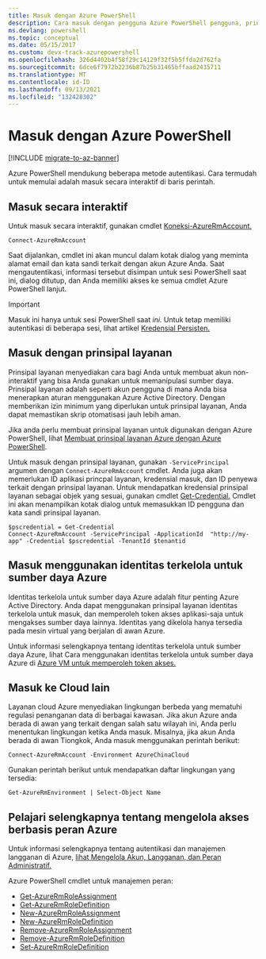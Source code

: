 ```yaml
---
title: Masuk dengan Azure PowerShell
description: Cara masuk dengan pengguna Azure PowerShell pengguna, prinsipal layanan, atau dengan identitas yang dikelola untuk sumber daya Azure.
ms.devlang: powershell
ms.topic: conceptual
ms.date: 05/15/2017
ms.custom: devx-track-azurepowershell
ms.openlocfilehash: 326d4402b4f58f29c14129f32f5b5ffda2d762fa
ms.sourcegitcommit: 6dce6f7972b2236b87b25b31465bffaad2435711
ms.translationtype: MT
ms.contentlocale: id-ID
ms.lasthandoff: 09/13/2021
ms.locfileid: "132428302"
---
```

# <a name="sign-in-with-azure-powershell"></a>Masuk dengan Azure PowerShell

[!INCLUDE [migrate-to-az-banner](../../includes/migrate-to-az-banner.md)]

Azure PowerShell mendukung beberapa metode autentikasi. Cara termudah untuk memulai adalah masuk secara interaktif di baris perintah.

## <a name="sign-in-interactively"></a>Masuk secara interaktif

Untuk masuk secara interaktif, gunakan cmdlet [Koneksi-AzureRmAccount.](/powershell/module/azurerm.profile/connect-azurermaccount)

```azurepowershell-interactive
Connect-AzureRmAccount
```

Saat dijalankan, cmdlet ini akan muncul dalam kotak dialog yang meminta alamat email dan kata sandi terkait dengan akun Azure Anda. Saat mengautentikasi, informasi tersebut disimpan untuk sesi PowerShell saat ini, dialog ditutup, dan Anda memiliki akses ke semua cmdlet Azure PowerShell lanjut.

> [!IMPORTANT]
> Masuk ini hanya untuk sesi PowerShell saat _ini._ Untuk tetap memiliki autentikasi di beberapa sesi, lihat artikel [Kredensial Persisten.](context-persistence.md)

## <a name="sign-in-with-a-service-principal"></a>Masuk dengan prinsipal layanan

Prinsipal layanan menyediakan cara bagi Anda untuk membuat akun non-interaktif yang bisa Anda gunakan untuk memanipulasi sumber daya. Prinsipal layanan adalah seperti akun pengguna di mana Anda bisa menerapkan aturan menggunakan Azure Active Directory. Dengan memberikan izin minimum yang diperlukan untuk prinsipal layanan, Anda dapat memastikan skrip otomatisasi jauh lebih aman.

Jika anda perlu membuat prinsipal layanan untuk digunakan dengan Azure PowerShell, lihat [Membuat prinsipal layanan Azure dengan Azure PowerShell](create-azure-service-principal-azureps.md).

Untuk masuk dengan prinsipal layanan, gunakan `-ServicePrincipal` argumen dengan `Connect-AzureRmAccount` cmdlet. Anda juga akan memerlukan ID aplikasi princpal layanan, kredensial masuk, dan ID penyewa terkait dengan prinsipal layanan. Untuk mendapatkan kredensial prinsipal layanan sebagai objek yang sesuai, gunakan cmdlet [Get-Credential.](/powershell/module/microsoft.powershell.security/get-credential) Cmdlet ini akan menampilkan kotak dialog untuk memasukkan ID pengguna dan kata sandi prinsipal layanan.

```azurepowershell-interactive
$pscredential = Get-Credential
Connect-AzureRmAccount -ServicePrincipal -ApplicationId  "http://my-app" -Credential $pscredential -TenantId $tenantid
```

## <a name="sign-in-using-managed-identities-for-azure-resources"></a>Masuk menggunakan identitas terkelola untuk sumber daya Azure

Identitas terkelola untuk sumber daya Azure adalah fitur penting Azure Active Directory. Anda dapat menggunakan prinsipal layanan identitas terkelola untuk masuk, dan memperoleh token akses aplikasi-saja untuk mengakses sumber daya lainnya. Identitas yang dikelola hanya tersedia pada mesin virtual yang berjalan di awan Azure.

Untuk informasi selengkapnya tentang identitas terkelola untuk sumber daya Azure, lihat Cara menggunakan identitas terkelola untuk sumber daya Azure di [Azure VM untuk memperoleh token akses.](/azure/active-directory/managed-identities-azure-resources/how-to-use-vm-token)

## <a name="sign-in-to-another-cloud"></a>Masuk ke Cloud lain

Layanan cloud Azure menyediakan lingkungan berbeda yang mematuhi regulasi penanganan data di berbagai kawasan. Jika akun Azure anda berada di awan yang terkait dengan salah satu wilayah ini, Anda perlu menentukan lingkungan ketika Anda masuk. Misalnya, jika akun Anda berada di awan Tiongkok, Anda masuk menggunakan perintah berikut:

```azurepowershell-interactive
Connect-AzureRmAccount -Environment AzureChinaCloud
```

Gunakan perintah berikut untuk mendapatkan daftar lingkungan yang tersedia:

```azurepowershell-interactive
Get-AzureRmEnvironment | Select-Object Name
```

## <a name="learn-more-about-managing-azure-role-based-access"></a>Pelajari selengkapnya tentang mengelola akses berbasis peran Azure

Untuk informasi selengkapnya tentang autentikasi dan manajemen langganan di Azure, [lihat Mengelola Akun, Langganan, dan Peran Administratif.](/azure/active-directory/role-based-access-control-configure)

Azure PowerShell cmdlet untuk manajemen peran:

* [Get-AzureRmRoleAssignment](/powershell/module/AzureRM.Resources/Get-AzureRmRoleAssignment)
* [Get-AzureRmRoleDefinition](/powershell/module/AzureRM.Resources/Get-AzureRmRoleDefinition)
* [New-AzureRmRoleAssignment](/powershell/module/AzureRM.Resources/New-AzureRmRoleAssignment)
* [New-AzureRmRoleDefinition](/powershell/module/AzureRM.Resources/New-AzureRmRoleDefinition)
* [Remove-AzureRmRoleAssignment](/powershell/module/AzureRM.Resources/Remove-AzureRmRoleAssignment)
* [Remove-AzureRmRoleDefinition](/powershell/module/AzureRM.Resources/Remove-AzureRmRoleDefinition)
* [Set-AzureRmRoleDefinition](/powershell/module/AzureRM.Resources/Set-AzureRmRoleDefinition)
